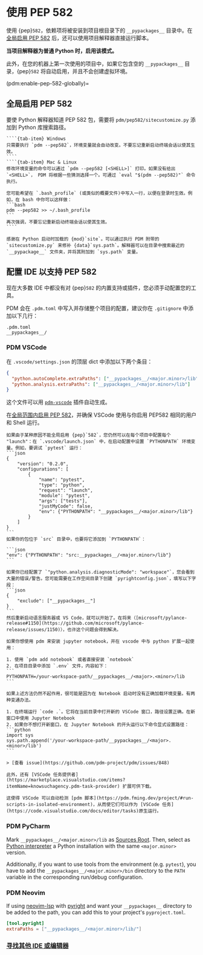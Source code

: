 # 使用 PEP 582

使用 {pep}`582`，依赖项将被安装到项目根目录下的 `__pypackages__` 目录中。在[全局启用 PEP 582](pdm:enable-pep-582-globally) 后，还可以使用项目解释器直接运行脚本。


**当项目解释器为普通 Python 时，启用该模式。**

此外，在您的机器上第一次使用的项目中，如果它包含空的 `__pypackages__` 目录，{pep}`582` 将自动启用，并且不会创建虚拟环境。

(pdm:enable-pep-582-globally)=
## 全局启用 PEP 582

要使 Python 解释器知道 PEP 582 包，需要将 `pdm/pep582/sitecustomize.py` 添加到 Python 库搜索路径。

`````{tab-set}
````{tab-item} Windows
只需要执行 `pdm --pep582`，环境变量就会自动改变。不要忘记重新启动终端会话以使其生效。
````
````{tab-item} Mac & Linux
修改环境变量的命令可以通过 `pdm --pep582 [<SHELL>]` 打印。如果没有给出 `<SHELL>`， PDM 将根据一些猜测选择一个。可通过 `eval "$(pdm --pep582)"` 命令执行。

您可能希望在 `.bash_profile` (或类似的概要文件)中写入一行，以便在登录时生效。例如，在 bash 中你可以这样做：
```bash
pdm --pep582 >> ~/.bash_profile
```
再次强调，不要忘记重新启动终端会话以使其生效。
````
`````

```{admonition} 这是怎么做到的？
感谢在 Python 启动时加载的 {mod}`site`。可以通过执行 PDM 附带的 `sitecustomize.py` 来修补 {data}`sys.path`。解释器可以在目录中搜索最近的 `__pypackage__` 文件夹，并将其附加到 `sys.path` 变量。
```

## 配置 IDE 以支持 PEP 582

现在大多数 IDE 中都没有对 {pep}`582` 的内置支持或插件，您必须手动配置您的工具。

PDM 会在 `.pdm.toml` 中写入并存储整个项目的配置，建议你在 `.gitignore` 中添加以下几行：

```
.pdm.toml
__pypackages__/
```

### PDM VSCode

在 `.vscode/settings.json` 的顶层 dict 中添加以下两个条目：

```json
{
  "python.autoComplete.extraPaths": ["__pypackages__/<major.minor>/lib"],
  "python.analysis.extraPaths": ["__pypackages__/<major.minor>/lib"]
}
```

这个文件可以用 [`pdm-vscode`](https://github.com/frostming/pdm-vscode) 插件自动生成。

在[全局范围内启用 PEP 582](pdm:enable-pep-582-globally)，并确保 VSCode 使用与你启用 PEP582 相同的用户和 Shell 运行。

````{admonition} 无法在全局启用 PEP582？
如果由于某种原因不能全局启用 {pep}`582`，您仍然可以在每个项目中配置每个 "launch"：在 `.vscode/launch.json` 中，在启动配置中设置 `PYTHONPATH` 环境变量。例如，要调试 `pytest` 运行：
```json
{
    "version": "0.2.0",
    "configurations": [
        {
            "name": "pytest",
            "type": "python",
            "request": "launch",
            "module": "pytest",
            "args": ["tests"],
            "justMyCode": false,
            "env": {"PYTHONPATH": "__pypackages__/<major.minor>/lib"}
        }
    ]
}
```
如果你的包位于 `src` 目录中，也要将它添加到 `PYTHONPATH`：

```json
"env": {"PYTHONPATH": "src:__pypackages__/<major.minor>/lib"}
```
````

````{admonition} 如何使用 Pylance/Pyright？
如果你已经配置了 `"python.analysis.diagnosticMode": "workspace"`，您会看到大量的错误/警告。您可能需要在工作空间目录下创建 `pyrightconfig.json`，填写以下字段：
```json
{
    "exclude": ["__pypackages__"]
}
```
然后重新启动语言服务器或 VS Code，就可以开始了。在将来（[microsoft/pylance-release#1150](https://github.com/microsoft/pylance-release/issues/1150)），也许这个问题会得到解决。
````

````{admonition} 如何使用 Jupyter Notebook？
如果你想使用 pdm 来安装 jupyter notebook，并在 vscode 中与 python 扩展一起使用：

1. 使用 `pdm add notebook` 或者直接安装 `notebook`
2. 在项目目录中添加 `.env` 文件，内容如下：
```
PYTHONPATH=/your-workspace-path/__pypackages__/<major>.<minor>/lib
```

如果上述方法仍然不起作用，很可能是因为在 Notebook 启动时没有正确加载环境变量。有两种变通办法。

1. 在终端运行 `code .`。它将在当前目录中打开新的 VSCode 窗口，路径设置正确。在新窗口中使用 Jupyter Notebook
2. 如果你不想打开新窗口，在 Jupyter Notebook 的开头运行以下命令显式设置路径：
```python
import sys
sys.path.append('/your-workspace-path/__pypackages__/<major>.<minor>/lib')
```

> [查看 issue](https://github.com/pdm-project/pdm/issues/848)
````

````{admonition} PDM Task Provider
此外，还有 [VSCode 任务提供者](https://marketplace.visualstudio.com/items?itemName=knowsuchagency.pdm-task-provider) 扩展可供下载。

这使得 VSCode 可以自动检测 [pdm 脚本](https://pdm.fming.dev/project/#run-scripts-in-isolated-environment)，从而使它们可以作为 [VSCode 任务](https://code.visualstudio.com/docs/editor/tasks)原生运行。
````

### PDM PyCharm

Mark `__pypackages__/<major.minor>/lib` as [Sources Root](https://www.jetbrains.com/help/pycharm/configuring-project-structure.html#mark-dir-project-view).
Then, select as [Python interpreter](https://www.jetbrains.com/help/pycharm/configuring-python-interpreter.html#interpreter) a Python installation with the same `<major.minor>` version.

Additionally, if you want to use tools from the environment (e.g. `pytest`), you have to add the
`__pypackages__/<major.minor>/bin` directory to the `PATH` variable in the corresponding
run/debug configuration.

### PDM Neovim

If using [neovim-lsp](https://github.com/neovim/nvim-lspconfig) with
[pyright](https://github.com/Microsoft/pyright) and want your
`__pypackages__` directory to be added to the path, you can add this to your
project's `pyproject.toml`.

```toml
[tool.pyright]
extraPaths = ["__pypackages__/<major.minor>/lib/"]
```

### [寻找其他 IDE 或编辑器](advanced.md#integrate-with-other-ide-or-editors)
